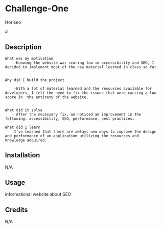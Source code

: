 # Challenge-One
Horiseo

#<Horiseo Website>

## Description

    What was my motivation
        -Knowing the website was scoring low in accessibility and SEO, I decided to implement most of the new material learned in class so far.
    

    Why did I build the project
   
        -With a lot of material learned and the resources available for developers, I felt the need to fix the issues that were causing a low score in  the entirety of the website.


    What did it solve
       - After the necessary fix, we noticed an improvement in the following: accessibility, SEO, performance, best practices.

    What did I learn
        I've learned that there are awlays new ways to improve the design and performance of an application utilizing the resources and knowledge adquired.



## Installation
N/A

## Usage

informational website about SEO

## Credits

N/A

